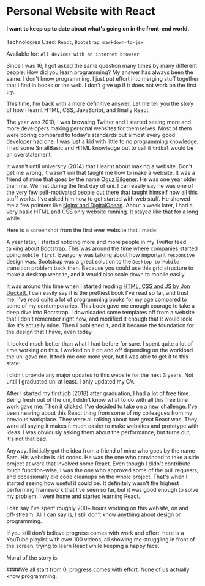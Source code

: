# Personal Website with React

#### I want to keep up to date about what's going on in the front-end world.

Technologies Used: `React`, `Bootstrap`, `markdown-to-jsx`

Available for: `All devices with an internet browser`

Since I was 16, I got asked the same question many times by many different
people: How did you learn programming? My answer has always been the same:
I don't know programming. I just put effort into merging stuff together that
I find in books or the web. I don't give up if it does not work on the first try.

This time, I'm back with a more definitive answer. Let me tell you the story of how
I learnt HTML, CSS, JavaScript, and finally React.

The year was 2010, I was browsing Twitter and I started seeing more and more developers
making personal websites for themselves. Most of them were boring compared to
today's standards but almost every good developer had one. I was just
a kid with little to no programming knowledge. I had some SmallBasic and HTML
knowledge but to call it `tribal` would be an overstatement.

It wasn't until university (2014) that I learnt about making a website. Don't get me wrong,
it wasn't uni that taught me how to make a website. It was a friend of mine that
goes by the name [Oguz Bilgener](https://github.com/oguzbilgener). He was one year older than me. We met during the
first day of uni. I can easily say he was one of the very few self-motivated people
out there that taught himself how all this stuff works. I've asked him how to get
started with web stuff. He showed me a few pointers like [Nginx and
DigitalOcean](https://www.digitalocean.com/community/tutorials/how-to-install-nginx-on-ubuntu-18-04-quickstart).
About a week later, I had a very basic HTML and CSS only website
running. It stayed like that for a long while.

Here is a screenshot from the first ever website that I made:

 <ImageCarousel folder="personalWebsite" images="personalWebsite1"/>

A year later, I started noticing more and more people in my Twitter feed talking
about Bootstrap. This was around the time where companies started going `mobile first`.
Everyone was talking about how important `responsive` design was. Bootstrap was a
great solution to the `Desktop to Mobile` transition problem back then. Because you could
use this grid structure to make a desktop website, and it would also scale down to mobile
easily.

It was around this time when I started reading [HTML, CSS and JS by Jon Duckett.](https://www.amazon.co.uk/Web-Design-HTML-JavaScript-jQuery/dp/1118907442/ref=pd_sbs_14_t_0/257-9138018-6001252?_encoding=UTF8&pd_rd_i=1118907442&pd_rd_r=580a26ca-9170-4351-ad7c-3627862b1ed2&pd_rd_w=imqRD&pd_rd_wg=m42UH&pf_rd_p=e44592b5-e56d-44c2-a4f9-dbdc09b29395&pf_rd_r=28M7M0P31X4T4WP3TGXM&psc=1&refRID=28M7M0P31X4T4WP3TGXM)
I can easily say it is the prettiest book I've read so far, and trust me, I've read
quite a lot of programming books for my age compared to some of my contemporaries. This
book gave me enough courage to take a deep dive into Bootstrap. I downloaded some
templates off from a website that I don't remember right now, and modified it
enough that it would look like it's actually mine. Then I published it, and it became
the foundation for the design that I have, even today.

 <ImageCarousel folder="personalWebsite" images="personalWebsite2"/>

It looked much better than what I had before for sure. I spent quite a lot of time
working on this. I worked on it on and off depending on the workload the uni gave me.
It took me one more year, but I was able to get it to this state:

 <ImageCarousel folder="personalWebsite" images="personalWebsite3"/>

I didn't provide any major updates to this website for the next 3 years.
Not until I graduated uni at least. I only updated my CV.

After I started my first job (2018) after graduation, I had a lot of free time. Being fresh out of the uni, I
didn't know what to do with all this free time work gave me. Then it clicked. I've decided to take on a new challenge. I've
been hearing about this React thing from some of my colleagues from my previous
workplace. They were all talking about how great React was. They were all saying it
makes it much easier to make websites and prototype with ideas. I was obviously
asking them about the performance, but turns out, it's not that bad.

Anyway. I initially got the idea from a friend of mine who goes by the name Sam.
His website is sld.codes. He was the one who convinced to take a side project at
work that involved some React. Even though I didn't contribute much function-wise,
I was the one who approved some of the pull requests, and occasionally did code
cleanups on the whole project. That's when I started seeing how useful it could be.
It definitely wasn't the highest performing framework that I've seen so far, but
it was good enough to solve my problem. I went home and started learning React.

I can say I've spent roughly 200+ hours working on this website, on and off-stream. All I can
say is, I still don't know anything about design or programming.

If you still don't believe progress comes with work and effort, here is a YouTube
playlist with over 100 videos, all showing me struggling in front of the screen, trying
to learn React while keeping a happy face.

Moral of the story is:

####We all start from 0, progress comes with effort. None of us actually know programming.
